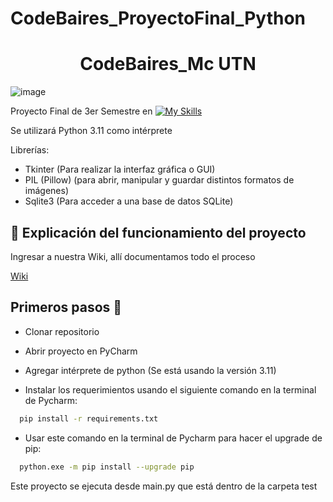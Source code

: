 # CodeBaires_ProyectoFinal_Python

<h1 align="center">  CodeBaires_Mc UTN </h1>

![image](https://user-images.githubusercontent.com/77170481/235795845-49895c13-c373-49ed-8a60-b71fafe951cf.png)


Proyecto Final de 3er Semestre en [![My Skills](https://skillicons.dev/icons?i=py)](https://skillicons.dev) 

Se utilizará Python 3.11 como intérprete

Librerías:
- Tkinter (Para realizar la interfaz gráfica o GUI)
- PIL (Pillow) (para abrir, manipular y guardar distintos formatos de imágenes)
- Sqlite3 (Para acceder a una base de datos SQLite)


## 📖 Explicación del funcionamiento del proyecto

Ingresar a nuestra Wiki, allí documentamos todo el proceso

[Wiki](https://github.com/CodeSystem2022/CodeBaires_ProyectoFinal_Python/wiki)


## Primeros pasos 👣
- Clonar repositorio 
- Abrir proyecto en PyCharm
- Agregar intérprete de python (Se está usando la versión 3.11)

- Instalar los requerimientos usando el siguiente comando en la terminal de Pycharm:
```bash
  pip install -r requirements.txt
```

- Usar este comando en la terminal de Pycharm  para hacer el upgrade de pip:
```bash
  python.exe -m pip install --upgrade pip
```

Este proyecto se ejecuta desde main.py que está dentro de la carpeta test






